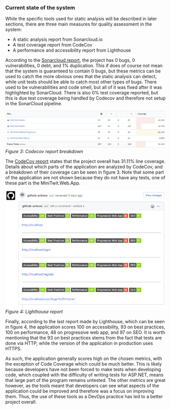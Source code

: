### Current state of the system

While the specific tools used for static analysis will be described in later sections, there are three main measures for quality assessment in the system:

- A static analysis report from Sonarcloud.io
- A test coverage report from CodeCov
- A performance and accessibility report from Lighthouse 

According to the [Sonarcloud report](https://sonarcloud.io/dashboard?id=jlndk_devoops), the project has 0 bugs, 0 vulnerabilities, 0 debt, and 1% duplication. This if does of course not mean that the system is guaranteed to contain 0 bugs, but these metrics can be used to catch the more obvious ones that the static analysis can detect, while unit tests should be able to catch most other types of bugs. There used to be vulnerabilities and code smell, but all of it was fixed after it was highlighted by SonarCloud. There is also 0% test coverage reported, but this is due test coverage being handled by Codecov and therefore not setup in the SonarCloud pipeline.

![Codecov](images/codecov.png)<br/>
*Figure 3: Codecov report breakdown*

The [CodeCov report](https://codecov.io/gh/jlndk/devoops) states that the project overall has 31.11% line coverage. Details about which parts of the application are analyzed by CodeCov, and a breakdown of their coverage can be seen in figure 3. Note that some part of the application are not shown because they do not have any tests, one of these part is the MiniTwit.Web.App.

![Lighthouse](images/lighthouse.png)<br/>
*Figure 4: Lighthouse report*

Finally, according to the last report made by Lighthouse, which can be seen in figure 4, the application scores 100 on accessibility, 93 on best practices, 100 on performance, 48 on progressive web app, and 97 on SEO. It is worth mentioning that the 93 on best practices stems from the fact that tests are done via HTTP, while the version of the application in production uses HTTPS. 

As such, the application generally scores high on the chosen metrics, with the exception of Code Coverage which could be much better. This is likely because developers have not been forced to make tests when developing code, which coupled with the difficulty of writing tests for ASP.NET, means that large part of the program remains untested. The other metrics are great however, as the tools meant that developers can see what aspects of the application could be improved and therefore was a focus on improving them. Thus, the use of these tools as a DevOps practice has led to a better project overall. 
